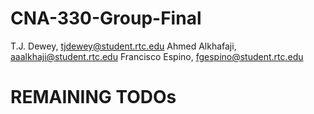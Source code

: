 # CNA-330-Group-Final
T.J. Dewey, tjdewey@student.rtc.edu
Ahmed Alkhafaji, aaalkhaji@student.rtc.edu
Francisco Espino, fgespino@student.rtc.edu
 
# REMAINING TODOs

